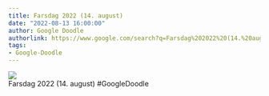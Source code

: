 ```yaml
---
title: Farsdag 2022 (14. august)
date: "2022-08-13 16:00:00"
author: Google Doodle
authorlink: https://www.google.com/search?q=Farsdag%202022%20(14.%20august)
tags:
- Google-Doodle
---
```

<img src="https://www.google.com/logos/doodles/2022/fathers-day-2022-august-14-6753651837109478-law.gif" referrerpolicy="no-referrer"><br>Farsdag 2022 (14. august) #GoogleDoodle
